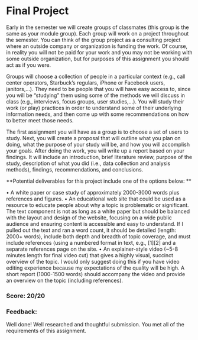 # Final Project

Early in the semester we will create groups of classmates (this group is the same as your module group). Each group will work on a project throughout the semester.  You can think of the group project as a consulting project where an outside company or organization is funding the work. Of course, in reality you will not be paid for your work and you may not be working with some outside organization, but for purposes of this assignment you should act as if you were. 

Groups will choose a collection of people in a particular context (e.g., call center operators, Starbuck’s regulars, iPhone or Facebook users, janitors,…). They need to be people that you will have easy access to, since you will be “studying” them using some of the methods we will discuss in class (e.g., interviews, focus groups, user studies,…). You will study their work (or play) practices in order to understand some of their underlying information needs, and then come up with some recommendations on how to better meet those needs. 

The first assignment you will have as a group is to choose a set of users to study. Next, you will create a proposal that will outline what you plan on doing, what the purpose of your study will be, and how you will accomplish your goals. After doing the work, you will write up a report based on your findings. It will include an introduction, brief literature review, purpose of the study, description of what you did (i.e., data collection and analysis methods), findings, recommendations, and conclusions. 

**Potential deliverables for this project include one of the options below: **

• A white paper or case study of approximately 2000-3000 words plus references and figures.
• An educational web site that could be used as a resource to educate people about why a topic is problematic or significant. The text component is not as long as a white paper but should be balanced with the layout and design of the website, focusing on a wide public audience and ensuring content is accessible and easy to understand. If I pulled out the text and ran a word count, it should be detailed (length: 2000+ words), include both depth and breadth of topic coverage, and must include references (using a numbered format in text, e.g., [1][2] and a separate references page on the site.
• An explainer-style video (~5-8 minutes length for final video cut) that gives a highly visual, succinct overview of the topic. I would only suggest doing this if you have video editing experience because my expectations of the quality will be high. A short report (1000-1500 words) should accompany the video and provide an overview on the topic (including references). 

### Score: 20/20
### Feedback: 
Well done! Well researched and thoughtful submission. You met all of the requirements of this assignment.
